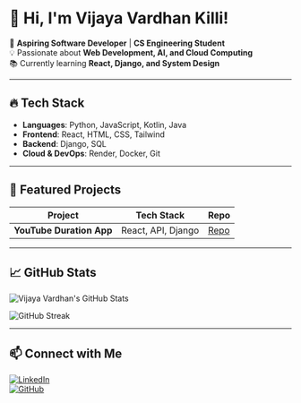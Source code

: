 # 👋 Hi, I'm Vijaya Vardhan Killi!

🚀 **Aspiring Software Developer** | **CS Engineering Student**  
💡 Passionate about **Web Development, AI, and Cloud Computing**  
📚 Currently learning **React, Django, and System Design**  

---

## 🔥 **Tech Stack**
- **Languages**: Python, JavaScript, Kotlin, Java  
- **Frontend**: React, HTML, CSS, Tailwind  
- **Backend**: Django, SQL  
- **Cloud & DevOps**: Render, Docker, Git  

---

## 📌 **Featured Projects**

| Project | Tech Stack | Repo |
|---------|-----------|------|
| **YouTube Duration App** | React, API, Django | [Repo](https://github.com/vijayvardhan-killi/Youtube-Playlist-Duration-Checker) |

---

## 📈 **GitHub Stats**

![Vijaya Vardhan's GitHub Stats](https://github-readme-stats.vercel.app/api?username=vijayvardhan-killi&show_icons=true&theme=dark)

![GitHub Streak](https://streak-stats.demolab.com/?user=vijayvardhan-killi&theme=dark)

---

## 📫 **Connect with Me**

[![LinkedIn](https://img.shields.io/badge/LinkedIn-Profile-blue?style=flat&logo=linkedin)](https://www.linkedin.com/in/vijayvardhan-killi)  
[![GitHub](https://img.shields.io/badge/GitHub-Profile-black?style=flat&logo=github)](https://github.com/vijayvardhan-killi)

